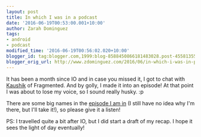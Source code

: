 ```yaml
---
layout: post
title: In which I was in a podcast
date: '2016-06-19T00:53:00.001+10:00'
author: Zarah Dominguez
tags:
- android
- podcast
modified_time: '2016-06-19T00:56:02.020+10:00'
blogger_id: tag:blogger.com,1999:blog-8588450866181483028.post-4558135564180975237
blogger_orig_url: http://www.zdominguez.com/2016/06/in-which-i-was-in-podcast.html
---
```


It has been a month since IO and in case you missed it, I got to chat with [Kaushik](https://twitter.com/kaushikgopal) of Fragmented. And by golly, I made it into an episode! At that point I was about to lose my voice, so I sound really husky. :p

There are some big names in the [episode I am in](http://fragmentedpodcast.com/episodes/43/) (I still have no idea why I'm there, but I'll take it!), so please give it a listen!

PS: I travelled quite a bit after IO, but I did start a draft of my recap. I hope it sees the light of day eventually!
